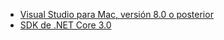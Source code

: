 * [Visual Studio para Mac, versión 8.0 o posterior](https://visualstudio.microsoft.com/vs/mac/)
* [SDK de .NET Core 3.0](https://dotnet.microsoft.com/download/dotnet-core/3.0)
